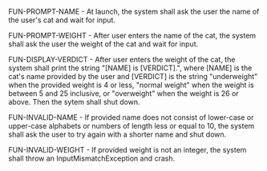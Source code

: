 FUN-PROMPT-NAME - At launch, the system shall ask the user the name of the user's cat and wait for input.

FUN-PROMPT-WEIGHT - After user enters the name of the cat, the system shall ask the user the weight of the cat and wait for input.

FUN-DISPLAY-VERDICT - After user enters the weight of the cat, the system shall print the string "[NAME] is [VERDICT].", where [NAME] is the cat's name provided by the user and [VERDICT] is the string "underweight" when the provided weight is 4 or less, "normal weight" when the weight is between 5 and 25 inclusive, or "overweight" when the weight is 26 or above. Then the sytem shall shut down.

FUN-INVALID-NAME - If provided name does not consist of lower-case or upper-case alphabets or numbers of length less or equal to 10, the system shall ask the user to try again with a shorter name and shut down.

FUN-INVALID-WEIGHT - If provided weight is not an integer, the system shall throw an InputMismatchException and crash.
